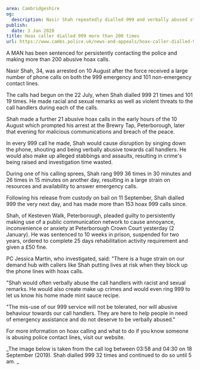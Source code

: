 ```yaml
area: Cambridgeshire
og:
  description: Nasir Shah repeatedly dialled 999 and verbally abused staff.
publish:
  date: 3 Jan 2020
title: Hoax caller dialled 999 more than 200 times
url: https://www.cambs.police.uk/news-and-appeals/hoax-caller-dialled-999-more-than-200-times
```

A MAN has been sentenced for persistently contacting the police and making more than 200 abusive hoax calls.

Nasir Shah, 34, was arrested on 10 August after the force received a large number of phone calls on both the 999 emergency and 101 non-emergency contact lines.

The calls had begun on the 22 July, when Shah dialled 999 21 times and 101 19 times. He made racial and sexual remarks as well as violent threats to the call handlers during each of the calls.

Shah made a further 21 abusive hoax calls in the early hours of the 10 August which prompted his arrest at the Brewry Tap, Peterborough, later that evening for malicious communications and breach of the peace.

In every 999 call he made, Shah would cause disruption by singing down the phone, shouting and being verbally abusive towards call handlers. He would also make up alleged stabbings and assaults, resulting in crime's being raised and investigation time wasted.

During one of his calling sprees, Shah rang 999 36 times in 30 minutes and 26 times in 15 minutes on another day, resulting in a large strain on resources and availability to answer emergency calls.

Following his release from custody on bail on 11 September, Shah dialled 999 the very next day, and has made more than 153 hoax 999 calls since.

Shah, of Kesteven Walk, Peterborough, pleaded guilty to persistently making use of a public communication network to cause annoyance, inconvenience or anxiety at Peterborough Crown Court yesterday (2 January). He was sentenced to 10 weeks in prison, suspended for two years, ordered to complete 25 days rehabilitation activity requirement and given a £50 fine.

PC Jessica Martin, who investigated, said: "There is a huge strain on our demand hub with callers like Shah putting lives at risk when they block up the phone lines with hoax calls.

"Shah would often verbally abuse the call handlers with racist and sexual remarks. He would also create make up crimes and would even ring 999 to let us know his home made mint sauce recipe.

"The mis-use of our 999 service will not be tolerated, nor will abusive behaviour towards our call handlers. They are here to help people in need of emergency assistance and do not deserve to be verbally abused."

For more information on hoax calling and what to do if you know someone is abusing police contact lines, visit our website.

_The image below is taken from the call log between 03:58 and 04:30 on 18 September (2019). Shah dialled 999 32 times and continued to do so until 5 am. _
